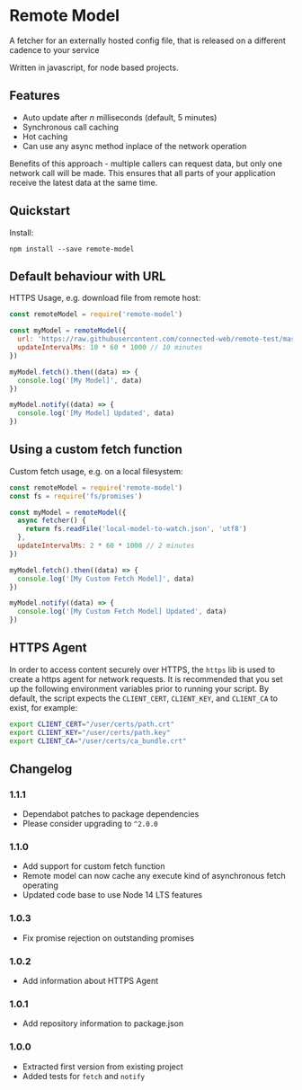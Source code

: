 # Remote Model

A fetcher for an externally hosted config file, that is released on a different cadence to your service

Written in javascript, for node based projects.

## Features

- Auto update after _n_ milliseconds (default, 5 minutes)
- Synchronous call caching
- Hot caching
- Can use any async method inplace of the network operation

Benefits of this approach - multiple callers can request data, but only one network call will be made. This ensures that all parts of your application receive the latest data at the same time.

## Quickstart

Install:
```
npm install --save remote-model
```

## Default behaviour with URL

HTTPS Usage, e.g. download file from remote host:
```js
const remoteModel = require('remote-model')

const myModel = remoteModel({
  url: 'https://raw.githubusercontent.com/connected-web/remote-test/master/info.json',
  updateIntervalMs: 10 * 60 * 1000 // 10 minutes
})

myModel.fetch().then((data) => {
  console.log('[My Model]', data)
})

myModel.notify((data) => {
  console.log('[My Model] Updated', data)
})
```

## Using a custom fetch function

Custom fetch usage, e.g. on a local filesystem:
```js
const remoteModel = require('remote-model')
const fs = require('fs/promises')

const myModel = remoteModel({
  async fetcher() {
    return fs.readFile('local-model-to-watch.json', 'utf8')
  },
  updateIntervalMs: 2 * 60 * 1000 // 2 minutes
})

myModel.fetch().then((data) => {
  console.log('[My Custom Fetch Model]', data)
})

myModel.notify((data) => {
  console.log('[My Custom Fetch Model] Updated', data)
})

```

## HTTPS Agent

In order to access content securely over HTTPS, the `https` lib is used to create a https agent for network requests. It is recommended that you set up the following environment variables prior to running your script. By default, the script expects the `CLIENT_CERT`, `CLIENT_KEY`, and `CLIENT_CA` to exist, for example:

```sh
export CLIENT_CERT="/user/certs/path.crt"
export CLIENT_KEY="/user/certs/path.key"
export CLIENT_CA="/user/certs/ca_bundle.crt"
```

## Changelog

### 1.1.1

- Dependabot patches to package dependencies
- Please consider upgrading to `^2.0.0`

### 1.1.0

- Add support for custom fetch function
- Remote model can now cache any execute kind of asynchronous fetch operating
- Updated code base to use Node 14 LTS features

### 1.0.3

- Fix promise rejection on outstanding promises

### 1.0.2

- Add information about HTTPS Agent

### 1.0.1

- Add repository information to package.json

### 1.0.0

- Extracted first version from existing project
- Added tests for `fetch` and `notify`
